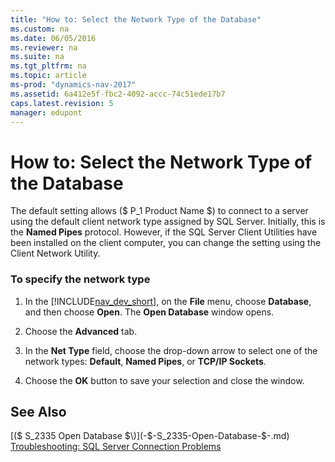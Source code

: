 ```yaml
---
title: "How to: Select the Network Type of the Database"
ms.custom: na
ms.date: 06/05/2016
ms.reviewer: na
ms.suite: na
ms.tgt_pltfrm: na
ms.topic: article
ms-prod: "dynamics-nav-2017"
ms.assetid: 6a412e5f-fbc2-4092-accc-74c51ede17b7
caps.latest.revision: 5
manager: edupont
---
```

# How to: Select the Network Type of the Database
The default setting allows \($ P\_1 Product Name $\) to connect to a server using the default client network type assigned by SQL Server. Initially, this is the **Named Pipes** protocol. However, if the SQL Server Client Utilities have been installed on the client computer, you can change the setting using the Client Network Utility.  
  
### To specify the network type  
  
1.  In the [!INCLUDE[nav_dev_short](includes/nav_dev_short_md.md)], on the **File** menu, choose **Database**, and then choose **Open**. The **Open Database** window opens.  
  
2.  Choose the **Advanced** tab.  
  
3.  In the **Net Type** field, choose the drop-down arrow to select one of the network types:  **Default**, **Named Pipes**, or **TCP/IP Sockets**.  
  
4.  Choose the **OK** button to save your selection and close the window.  
  
## See Also  
 [\($ S\_2335 Open Database $\)](-$-S_2335-Open-Database-$-.md)   
 [Troubleshooting: SQL Server Connection Problems](Troubleshooting--SQL-Server-Connection-Problems.md)